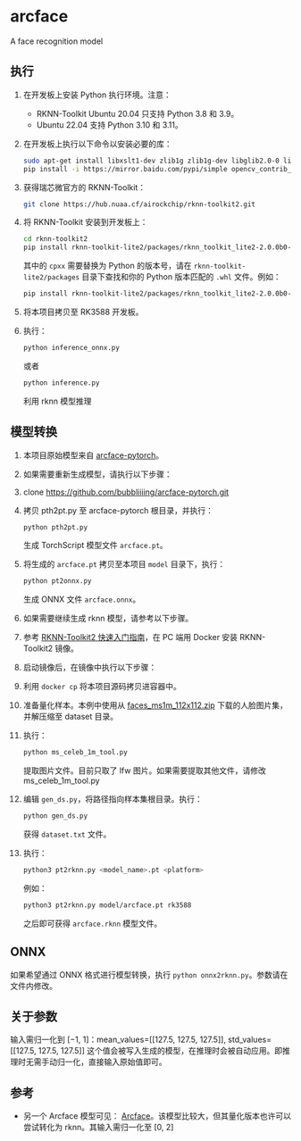 # arcface
A face recognition model

## 执行

1. 在开发板上安装 Python 执行环境。注意：
   - RKNN-Toolkit Ubuntu 20.04 只支持 Python 3.8 和 3.9。
   - Ubuntu 22.04 支持 Python 3.10 和 3.11。

2. 在开发板上执行以下命令以安装必要的库：
   ```bash
   sudo apt-get install libxslt1-dev zlib1g zlib1g-dev libglib2.0-0 libsm6 libgl1-mesa-glx libprotobuf-dev gcc
   pip install -i https://mirror.baidu.com/pypi/simple opencv_contrib_python
   ```

3. 获得瑞芯微官方的 RKNN-Toolkit：
   ```bash
   git clone https://hub.nuaa.cf/airockchip/rknn-toolkit2.git
   ```

4. 将 RKNN-Toolkit 安装到开发板上：
   ```bash
   cd rknn-toolkit2
   pip install rknn-toolkit-lite2/packages/rknn_toolkit_lite2-2.0.0b0-cpxx-cpxx-linux_aarch64.whl
   ```
   其中的 `cpxx` 需要替换为 Python 的版本号，请在 `rknn-toolkit-lite2/packages` 目录下查找和你的 Python 版本匹配的 `.whl` 文件。例如：
   ```bash
   pip install rknn-toolkit-lite2/packages/rknn_toolkit_lite2-2.0.0b0-cp38-cp38-linux_aarch64.whl
   ```

5. 将本项目拷贝至 RK3588 开发板。

6. 执行：
   ```bash
   python inference_onnx.py
   ```
   或者
   ```bash
   python inference.py
   ```
   利用 rknn 模型推理

## 模型转换

1. 本项目原始模型来自 [arcface-pytorch](https://github.com/bubbliiiing/arcface-pytorch)。

2. 如果需要重新生成模型，请执行以下步骤：

3. clone https://github.com/bubbliiiing/arcface-pytorch.git
   
4. 拷贝 pth2pt.py 至 arcface-pytorch 根目录，并执行：
   ```bash
   python pth2pt.py
   ```
   生成 TorchScript 模型文件 `arcface.pt`。

5. 将生成的 `arcface.pt` 拷贝至本项目 `model` 目录下，执行：
   ```bash
   python pt2onnx.py
   ```
   生成 ONNX 文件 `arcface.onnx`。

6. 如果需要继续生成 rknn 模型，请参考以下步骤。
   
7. 参考 [RKNN-Toolkit2 快速入门指南](https://hub.nuaa.cf/airockchip/rknn-toolkit2/blob/master/doc/01_Rockchip_RV1106_RV1103_Quick_Start_RKNN_SDK_V2.0.0beta0_CN.pdf)，在 PC 端用 Docker 安装 RKNN-Toolkit2 镜像。

8. 启动镜像后，在镜像中执行以下步骤：

9. 利用 `docker cp` 将本项目源码拷贝进容器中。

10. 准备量化样本。本例中使用从 [faces_ms1m_112x112.zip](https://s3.amazonaws.com/onnx-model-zoo/arcface/dataset/faces_ms1m_112x112.zip) 下载的人脸图片集，并解压缩至 dataset 目录。
    
11. 执行：
    ```bash
    python ms_celeb_1m_tool.py
    ```
    提取图片文件。目前只取了 lfw 图片。如果需要提取其他文件，请修改 ms_celeb_1m_tool.py

12. 编辑 `gen_ds.py`，将路径指向样本集根目录。执行：
    ```bash
    python gen_ds.py
    ```
    获得 `dataset.txt` 文件。

13. 执行：
    ```bash
    python3 pt2rknn.py <model_name>.pt <platform>
    ```
    例如：
    ```bash
    python3 pt2rknn.py model/arcface.pt rk3588
    ```
    之后即可获得 `arcface.rknn` 模型文件。

## ONNX

如果希望通过 ONNX 格式进行模型转换，执行 `python onnx2rknn.py`。参数请在文件内修改。

## 关于参数

输入需归一化到 [−1, 1]：mean_values=[[127.5, 127.5, 127.5]], std_values=[[127.5, 127.5, 127.5]]
这个值会被写入生成的模型，在推理时会被自动应用。即推理时无需手动归一化，直接输入原始值即可。

## 参考

- 另一个 Arcface 模型可见： [Arcface](https://github.com/onnx/models/tree/main/validated/vision/body_analysis/arcface)。该模型比较大，但其量化版本也许可以尝试转化为 rknn。其输入需归一化至 [0, 2]